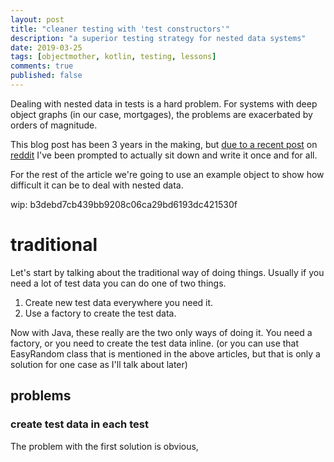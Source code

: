 ```yaml
---
layout: post
title: "cleaner testing with 'test constructors'"
description: "a superior testing strategy for nested data systems"
date: 2019-03-25
tags: [objectmother, kotlin, testing, lessons]
comments: true
published: false
---
```


Dealing with nested data in tests is a hard problem. 
For systems with deep object graphs (in our case, mortgages), 
the problems are exacerbated by orders of magnitude. 

This blog post has been 3 years in the making, but 
[due to a recent post](https://www.jworks.io/easy-testing-with-objectmothers-and-easyrandom/) 
on [reddit](https://www.reddit.com/r/programming/comments/b59km1/using_objectmothers_to_manage_your_test_data/)
I've been prompted to actually sit down and write it once and for all. 

For the rest of the article we're going to use an example 
object to show how difficult it can be to deal with nested data.

wip: b3debd7cb439bb9208c06ca29bd6193dc421530f

# traditional

Let's start by talking about the traditional way of doing things.
Usually if you need a lot of test data you can do one of two things. 

1. Create new test data everywhere you need it. 
2. Use a factory to create the test data. 

Now with Java, these really are the two only ways of doing it. 
You need a factory, or you need to create the test data inline. 
(or you can use that EasyRandom class that is mentioned in the above
articles, but that is only a solution for one case as I'll talk about later)

## problems

### create test data in each test

The problem with the first solution is obvious, 